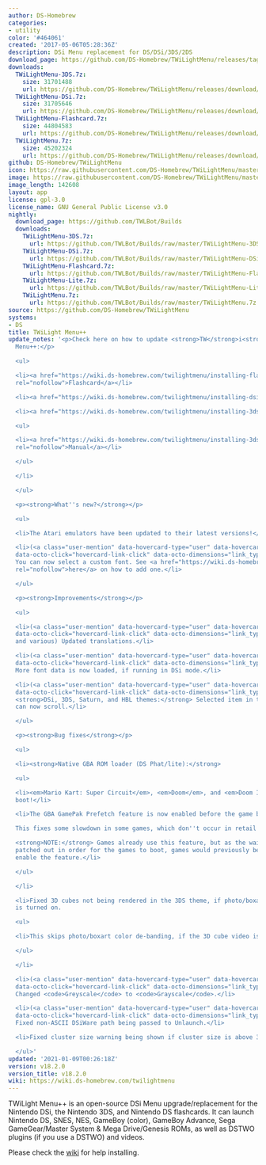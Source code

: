 ```yaml
---
author: DS-Homebrew
categories:
- utility
color: '#464061'
created: '2017-05-06T05:28:36Z'
description: DSi Menu replacement for DS/DSi/3DS/2DS
download_page: https://github.com/DS-Homebrew/TWiLightMenu/releases/tag/v18.2.0
downloads:
  TWiLightMenu-3DS.7z:
    size: 31701488
    url: https://github.com/DS-Homebrew/TWiLightMenu/releases/download/v18.2.0/TWiLightMenu-3DS.7z
  TWiLightMenu-DSi.7z:
    size: 31705646
    url: https://github.com/DS-Homebrew/TWiLightMenu/releases/download/v18.2.0/TWiLightMenu-DSi.7z
  TWiLightMenu-Flashcard.7z:
    size: 44804583
    url: https://github.com/DS-Homebrew/TWiLightMenu/releases/download/v18.2.0/TWiLightMenu-Flashcard.7z
  TWiLightMenu.7z:
    size: 45202324
    url: https://github.com/DS-Homebrew/TWiLightMenu/releases/download/v18.2.0/TWiLightMenu.7z
github: DS-Homebrew/TWiLightMenu
icon: https://raw.githubusercontent.com/DS-Homebrew/TWiLightMenu/master/booter/Twilight%2B%2B-animated%20icon-fix.gif
image: https://raw.githubusercontent.com/DS-Homebrew/TWiLightMenu/master/logo.png
image_length: 142608
layout: app
license: gpl-3.0
license_name: GNU General Public License v3.0
nightly:
  download_page: https://github.com/TWLBot/Builds
  downloads:
    TWiLightMenu-3DS.7z:
      url: https://github.com/TWLBot/Builds/raw/master/TWiLightMenu-3DS.7z
    TWiLightMenu-DSi.7z:
      url: https://github.com/TWLBot/Builds/raw/master/TWiLightMenu-DSi.7z
    TWiLightMenu-Flashcard.7z:
      url: https://github.com/TWLBot/Builds/raw/master/TWiLightMenu-Flashcard.7z
    TWiLightMenu-Lite.7z:
      url: https://github.com/TWLBot/Builds/raw/master/TWiLightMenu-Lite.7z
    TWiLightMenu.7z:
      url: https://github.com/TWLBot/Builds/raw/master/TWiLightMenu.7z
source: https://github.com/DS-Homebrew/TWiLightMenu
systems:
- DS
title: TWiLight Menu++
update_notes: '<p>Check here on how to update <strong>TW</strong>i<strong>L</strong>ight
  Menu++:</p>

  <ul>

  <li><a href="https://wiki.ds-homebrew.com/twilightmenu/installing-flashcard.html"
  rel="nofollow">Flashcard</a></li>

  <li><a href="https://wiki.ds-homebrew.com/twilightmenu/installing-dsi.html" rel="nofollow">DSi</a></li>

  <li><a href="https://wiki.ds-homebrew.com/twilightmenu/installing-3ds.html" rel="nofollow">3DS</a>

  <ul>

  <li><a href="https://wiki.ds-homebrew.com/twilightmenu/installing-3ds-manual.html"
  rel="nofollow">Manual</a></li>

  </ul>

  </li>

  </ul>

  <p><strong>What''s new?</strong></p>

  <ul>

  <li>The Atari emulators have been updated to their latest versions!</li>

  <li>(<a class="user-mention" data-hovercard-type="user" data-hovercard-url="/users/Epicpkmn11/hovercard"
  data-octo-click="hovercard-link-click" data-octo-dimensions="link_type:self" href="https://github.com/Epicpkmn11">@Epicpkmn11</a>)
  You can now select a custom font. See <a href="https://wiki.ds-homebrew.com/twilightmenu/custom-fonts"
  rel="nofollow">here</a> on how to add one.</li>

  </ul>

  <p><strong>Improvements</strong></p>

  <ul>

  <li>(<a class="user-mention" data-hovercard-type="user" data-hovercard-url="/users/Epicpkmn11/hovercard"
  data-octo-click="hovercard-link-click" data-octo-dimensions="link_type:self" href="https://github.com/Epicpkmn11">@Epicpkmn11</a>
  and various) Updated translations.</li>

  <li>(<a class="user-mention" data-hovercard-type="user" data-hovercard-url="/users/Epicpkmn11/hovercard"
  data-octo-click="hovercard-link-click" data-octo-dimensions="link_type:self" href="https://github.com/Epicpkmn11">@Epicpkmn11</a>)
  More font data is now loaded, if running in DSi mode.</li>

  <li>(<a class="user-mention" data-hovercard-type="user" data-hovercard-url="/users/Epicpkmn11/hovercard"
  data-octo-click="hovercard-link-click" data-octo-dimensions="link_type:self" href="https://github.com/Epicpkmn11">@Epicpkmn11</a>)
  <strong>DSi, 3DS, Saturn, and HBL themes:</strong> Selected item in the cheat list
  can now scroll.</li>

  </ul>

  <p><strong>Bug fixes</strong></p>

  <ul>

  <li><strong>Native GBA ROM loader (DS Phat/lite):</strong>

  <ul>

  <li><em>Mario Kart: Super Circuit</em>, <em>Doom</em>, and <em>Doom II</em> now
  boot!</li>

  <li>The GBA GamePak Prefetch feature is now enabled before the game boots!<br>

  This fixes some slowdown in some games, which don''t occur in retail carts.<br>

  <strong>NOTE:</strong> Games already use this feature, but as the wait states are
  patched out in order for the games to boot, games would previously be unable to
  enable the feature.</li>

  </ul>

  </li>

  <li>Fixed 3D cubes not being rendered in the 3DS theme, if photo/boxart color de-banding
  is turned on.

  <ul>

  <li>This skips photo/boxart color de-banding, if the 3D cube video is found.</li>

  </ul>

  </li>

  <li>(<a class="user-mention" data-hovercard-type="user" data-hovercard-url="/users/Epicpkmn11/hovercard"
  data-octo-click="hovercard-link-click" data-octo-dimensions="link_type:self" href="https://github.com/Epicpkmn11">@Epicpkmn11</a>)
  Changed <code>Greyscale</code> to <code>Grayscale</code>.</li>

  <li>(<a class="user-mention" data-hovercard-type="user" data-hovercard-url="/users/Epicpkmn11/hovercard"
  data-octo-click="hovercard-link-click" data-octo-dimensions="link_type:self" href="https://github.com/Epicpkmn11">@Epicpkmn11</a>)
  Fixed non-ASCII DSiWare path being passed to Unlaunch.</li>

  <li>Fixed cluster size warning being shown if cluster size is above 32KB.</li>

  </ul>'
updated: '2021-01-09T00:26:18Z'
version: v18.2.0
version_title: v18.2.0
wiki: https://wiki.ds-homebrew.com/twilightmenu
---
```

TWiLight Menu++ is an open-source DSi Menu upgrade/replacement for the Nintendo DSi, the Nintendo 3DS, and Nintendo DS flashcards. It can launch Nintendo DS, SNES, NES, GameBoy (color), GameBoy Advance, Sega GameGear/Master System & Mega Drive/Genesis ROMs, as well as DSTWO plugins (if you use a DSTWO) and videos.

Please check the [wiki](https://wiki.ds-homebrew.com/twilightmenu) for help installing.